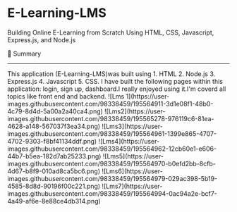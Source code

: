 # E-Learning-LMS

Building Online E-Learning from Scratch Using HTML, CSS, Javascript, Express.js, and Node.js

📣 Summary
<hr>
This application (E-Learning-LMS)was built using
1. HTML
2. Node.js
3. Express.js
4. Javascript
5. CSS.
I have built the following pages within this application: login, sign up, dashboard.I really enjoyed using it.I'm coverd all topics like front end and backend.
![Lms 1](https://user-images.githubusercontent.com/98338459/195564911-3d1e08f1-48b0-4c79-8d4d-5a00a2a40ca4.png)
![Lms2](https://user-images.githubusercontent.com/98338459/195565278-976119c6-81ea-4628-a148-567037f3ea34.png)
![Lms3](https://user-images.githubusercontent.com/98338459/195564961-1399e865-4707-4702-9303-f8bf41134ddf.png)
![Lms4](https://user-images.githubusercontent.com/98338459/195564962-12cb60e1-e606-44b7-b5ea-182d7ab25233.png)
![Lms5](https://user-images.githubusercontent.com/98338459/195564970-b0efd2bb-8cfb-4d67-b8f9-010ad8ca5bc6.png)
![Lms6](https://user-images.githubusercontent.com/98338459/195564979-029ac398-5b19-4585-8d8d-90196f00c221.png)
![Lms7](https://user-images.githubusercontent.com/98338459/195564994-0ac94a2e-bcf7-4a49-af6e-8e88ce4db314.png)

